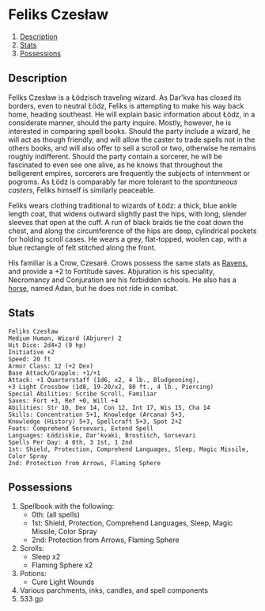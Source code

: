 # Feliks Czesław

1. [Description](#description)
2. [Stats](#stats)
3. [Possessions](#possessions)

## Description

Feliks Czesław is a Łödzisch traveling wizard. As Dar'kva has closed its borders, even to neutral Łödz, Feliks is attempting to make his way back home, heading southeast. He will explain basic information about Łödz, in a considerate manner, should the party inquire. Mostly, however, he is interested in comparing spell books. Should the party include a wizard, he will act as though friendly, and will allow the caster to trade spells not in the others books, and will also offer to sell a scroll or two, otherwise he remains roughly indifferent. Should the party contain a sorcerer, he will be fascinated to even see one alive, as he knows that throughout the belligerent empires, sorcerers are frequently the subjects of internment or pogroms. As Łödz is comparably far more tolerant to the _spontaneous casters_, Feliks himself is similarly peaceable.

Feliks wears clothing traditional to wizards of Łödz: a thick, blue ankle length coat, that widens outward slightly past the hips, with long, slender sleeves that open at the cuff. A run of black braids tie the coat down the chest, and along the circumference of the hips are deep, cylindrical pockets for holding scroll cases. He wears a grey, flat-topped, woolen cap, with a blue rectangle of felt stitched along the front.

His familiar is a Crow, Czesaré. Crows possess the same stats as [Ravens](http://www.dandwiki.com/wiki/SRD:Raven), and provide a +2 to Fortitude saves. Abjuration is his speciality, Necromancy and Conjuration are his forbidden schools. He also has a [horse](http://www.dandwiki.com/wiki/SRD:Light_Horse), named Adan, but he does not ride in combat.

## Stats

```
Feliks Czesław
Medium Human, Wizard (Abjurer) 2
Hit Dice: 2d4+2 (9 hp)
Initiative +2
Speed: 20 ft
Armor Class: 12 (+2 Dex)
Base Attack/Grapple: +1/+1
Attack: +1 Quarterstaff (1d6, x2, 4 lb., Bludgeoning),
+3 Light Crossbow (1d8, 19-20/x2, 80 ft., 4 lb., Piercing)
Special Abilities: Scribe Scroll, Familiar
Saves: Fort +3, Ref +0, Will +4
Abilities: Str 10, Dex 14, Con 12, Int 17, Wis 15, Cha 14
Skills: Concentration 5+1, Knowledge (Arcana) 5+3, 
Knowledge (History) 5+3, Spellcraft 5+3, Spot 2+2
Feats: Comprehend Sorsevari, Extend Spell
Languages: Łödziskie, Dar'kvaki, Brostisch, Sorsevari
Spells Per Day: 4 0th, 3 1st, 1 2nd
1st: Shield, Protection, Comprehend Languages, Sleep, Magic Missile, Color Spray
2nd: Protection from Arrows, Flaming Sphere
```

## Possessions

1. Spellbook with the following: 
    * 0th: (all spells)
    * 1st: Shield, Protection, Comprehend Languages, Sleep, Magic Missile, Color Spray
    * 2nd: Protection from Arrows, Flaming Sphere
2. Scrolls:
    * Sleep x2
    * Flaming Sphere x2
3. Potions:
    * Cure Light Wounds
4. Various parchments, inks, candles, and spell components
5. 533 gp
